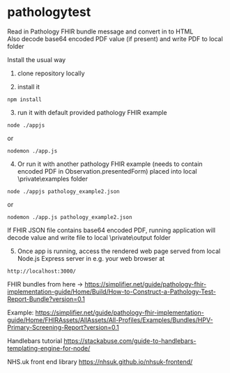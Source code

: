 # pathologytest
Read in Pathology FHIR bundle message and convert in to HTML  
Also decode base64 encoded PDF value (if present) and write PDF to local folder

Install the usual way

1) clone repository locally

2) install it

```
npm install
```

3) run it with default provided pathology FHIR example

```
node ./appjs
```

or 

```
nodemon ./app.js 
```

4) Or run it with another pathology FHIR example (needs to contain encoded PDF in Observation.presentedForm) placed into local \private\examples folder

```
node ./appjs pathology_example2.json
```

or 

```
nodemon ./app.js pathology_example2.json
```

If FHIR JSON file contains base64 encoded PDF, running application will decode value and write file to local \private\output folder 

5) Once app is running, access the rendered web page served from local Node.js Express server in e.g. your web browser at

```
http://localhost:3000/
```

FHIR bundles from here -> https://simplifier.net/guide/pathology-fhir-implementation-guide/Home/Build/How-to-Construct-a-Pathology-Test-Report-Bundle?version=0.1

Example:
https://simplifier.net/guide/pathology-fhir-implementation-guide/Home/FHIRAssets/AllAssets/All-Profiles/Examples/Bundles/HPV-Primary-Screening-Report?version=0.1

Handlebars tutorial
https://stackabuse.com/guide-to-handlebars-templating-engine-for-node/

NHS.uk front end library
https://nhsuk.github.io/nhsuk-frontend/

